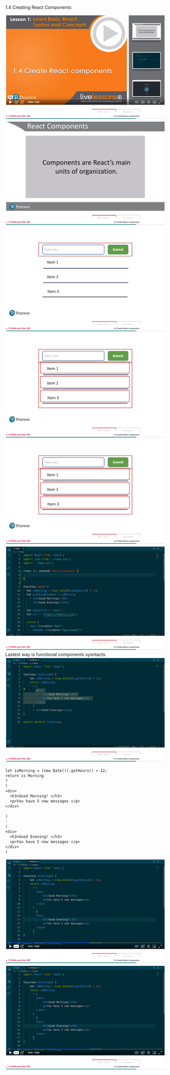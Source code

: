 1.4 Creating React Components

![alt text](image.png)
![alt text](image-1.png)
![alt text](image-2.png)
![alt text](image-3.png)
![alt text](image-4.png)
![Class Based Components](image-5.png)
Lastest way is functional components sysntacts
![alt text](image-6.png)

```
let isMorning = (new Date()).getHours() < 12;
return is Morning 
?
(
<div>
  <h3>Good Morning! </h3>
  <p>You have 5 new messages </p>
</div>

)
:
(
<div>
  <h3>Good Evening! </h3>
  <p>You have 5 new messages </p>
</div>
)
```
![alt text](image-7.png)
![alt text](image-7.png)